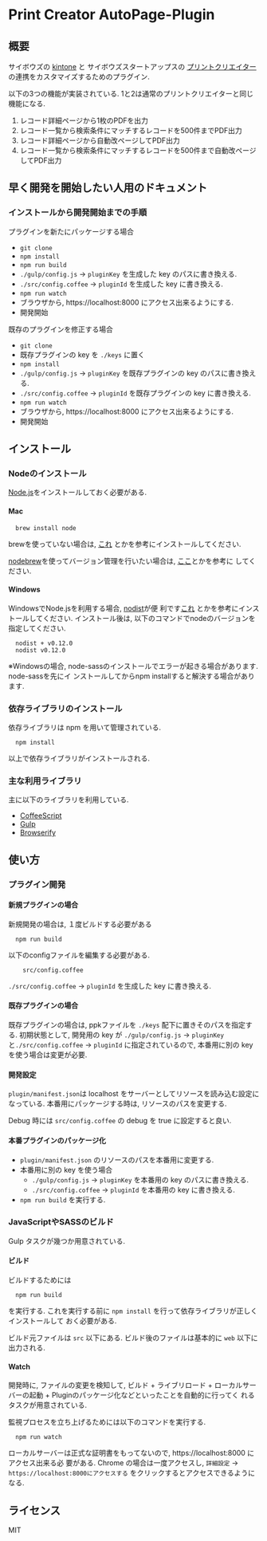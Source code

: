 Print Creator AutoPage-Plugin
===================

概要
------------

サイボウズの [kintone](https://kintone.cybozu.com/jp/) と
サイボウズスタートアップスの [プリントクリエイター](https://pc.kintoneapp.com/)
の連携をカスタマイズするためのプラグイン.

以下の3つの機能が実装されている.
1と2は通常のプリントクリエイターと同じ機能になる.

1. レコード詳細ページから1枚のPDFを出力
2. レコード一覧から検索条件にマッチするレコードを500件までPDF出力
3. レコード詳細ページから自動改ページしてPDF出力
4. レコード一覧から検索条件にマッチするレコードを500件まで自動改ページしてPDF出力

早く開発を開始したい人用のドキュメント
------------

### インストールから開発開始までの手順

プラグインを新たにパッケージする場合

- `git clone`
- `npm install`
- `npm run build`
- `./gulp/config.js` -> `pluginKey` を生成した key のパスに書き換える.
- `./src/config.coffee` -> `pluginId` を生成した key に書き換える.
- `npm run watch`
- ブラウザから, https://localhost:8000 にアクセス出来るようにする.
- 開発開始

既存のプラグインを修正する場合

- `git clone`
- 既存プラグインの key を `./keys` に置く
- `npm install`
- `./gulp/config.js` -> `pluginKey` を既存プラグインの key のパスに書き換える.
- `./src/config.coffee` -> `pluginId` を既存プラグインの key に書き換える.
- `npm run watch`
- ブラウザから, https://localhost:8000 にアクセス出来るようにする.
- 開発開始


インストール
------------

### Nodeのインストール

[Node.js](http://nodejs.org/)をインストールしておく必要がある.

#### Mac

``` {.bash}
  brew install node
```

brewを使っていない場合は, [これ](http://qiita.com/is0me/items/475fdbc4d770534f9ef1)
とかを参考にインストールしてください.

[nodebrew](https://github.com/hokaccha/nodebrew)を使ってバージョン管理を行いたい場合は,
[ここ](http://qiita.com/Kackey/items/b41b11bcf1c0b0d76149#mac%E7%B7%A8)とかを参考に
してください.

#### Windows

WindowsでNode.jsを利用する場合, [nodist](https://github.com/marcelklehr/nodist)が便
利です[これ](http://qiita.com/Kackey/items/b41b11bcf1c0b0d76149#windows%E7%B7%A8)
とかを参考にインストールしてください.
インストール後は, 以下のコマンドでnodeのバージョンを指定してください.

``` {.bash}
  nodist + v0.12.0
  nodist v0.12.0
```

※Windowsの場合, node-sassのインストールでエラーが起きる場合があります. node-sassを先にイ
ンストールしてからnpm installすると解決する場合があります.

### 依存ライブラリのインストール

依存ライブラリは npm を用いて管理されている.

``` {.bash}
  npm install
```

以上で依存ライブラリがインストールされる.


### 主な利用ライブラリ

主に以下のライブラリを利用している.

- [CoffeeScript](http://coffeescript.org/)
- [Gulp](http://gulpjs.com/)
- [Browserify](http://browserify.org/)


使い方
------------

### プラグイン開発

#### 新規プラグインの場合

新規開発の場合は, １度ビルドする必要がある

``` {.bash}
  npm run build
```

以下のconfigファイルを編集する必要がある.

```
    src/config.coffee
```

`./src/config.coffee` -> `pluginId` を生成した key に書き換える.

#### 既存プラグインの場合

既存プラグインの場合は, ppkファイルを `./keys` 配下に置きそのパスを指定する. 初期状態として,
開発用の key が `./gulp/config.js` -> `pluginKey` と`./src/config.coffee` ->
`pluginId` に指定されているので, 本番用に別の key を使う場合は変更が必要.

#### 開発設定

`plugin/manifest.json`は localhost をサーバーとしてリソースを読み込む設定になっている.
本番用にパッケージする時は, リソースのパスを変更する.

Debug 時には `src/config.coffee` の debug を true に設定すると良い.

#### 本番プラグインのパッケージ化

- `plugin/manifest.json` のリソースのパスを本番用に変更する.
- 本番用に別の key を使う場合
    - `./gulp/config.js` -> `pluginKey` を本番用の key のパスに書き換える.
    - `./src/config.coffee` -> `pluginId` を本番用の key に書き換える.
- `npm run build` を実行する.

### JavaScriptやSASSのビルド

Gulp タスクが幾つか用意されている.

#### ビルド

ビルドするためには

``` {.bash}
  npm run build
```

を実行する. これを実行する前に `npm install` を行って依存ライブラリが正しくインストールして
おく必要がある.

ビルド元ファイルは `src` 以下にある. ビルド後のファイルは基本的に `web` 以下に出力される.

#### Watch

開発時に, ファイルの変更を検知して, ビルド + ライブリロード +
ローカルサーバーの起動 + Pluginのパッケージ化などといったことを自動的に行ってく
れるタスクが用意されている.

監視プロセスを立ち上げるためには以下のコマンドを実行する.

``` {.bash}
  npm run watch
```

ローカルサーバーは正式な証明書をもってないので, https://localhost:8000 にアクセス出来る必
要がある. Chrome の場合は一度アクセスし, `詳細設定` ->
`https://localhost:8000にアクセスする` をクリックするとアクセスできるようになる.


ライセンス
------------

MIT